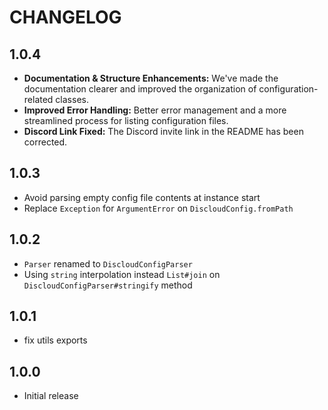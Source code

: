 # CHANGELOG

## 1.0.4

- **Documentation & Structure Enhancements:** We've made the documentation clearer and improved the organization of configuration-related classes.
- **Improved Error Handling:** Better error management and a more streamlined process for listing configuration files.
- **Discord Link Fixed:** The Discord invite link in the README has been corrected.

## 1.0.3

- Avoid parsing empty config file contents at instance start
- Replace `Exception` for `ArgumentError` on `DiscloudConfig.fromPath`

## 1.0.2

- `Parser` renamed to `DiscloudConfigParser`
- Using `string` interpolation instead `List#join` on `DiscloudConfigParser#stringify` method

## 1.0.1

- fix utils exports

## 1.0.0

- Initial release
